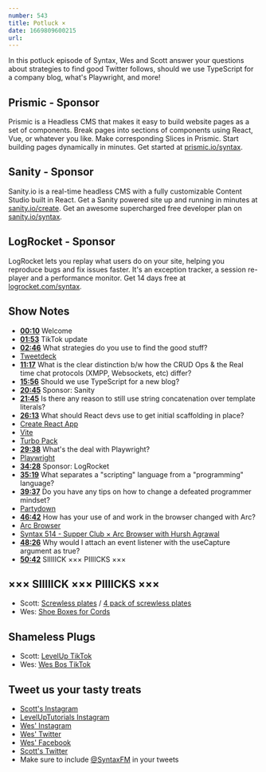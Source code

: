 ```yaml
---
number: 543
title: Potluck × 
date: 1669809600215
url: 
---
```


In this potluck episode of Syntax, Wes and Scott answer your questions about strategies to find good Twitter follows, should we use TypeScript for a company blog, what's Playwright, and more!

## Prismic  - Sponsor

Prismic is a Headless CMS that makes it easy to build website pages as a set of components. Break pages into sections of components using React, Vue, or whatever you like. Make corresponding Slices in Prismic. Start building pages dynamically in minutes. Get started at [prismic.io/syntax](https://prismic.io/syntax).

## Sanity - Sponsor

Sanity.io is a real-time headless CMS with a fully customizable Content Studio built in React. Get a Sanity powered site up and running in minutes at [sanity.io/create](https://www.sanity.io/create). Get an awesome supercharged free developer plan on [sanity.io/syntax](https://www.sanity.io/syntax).

## LogRocket - Sponsor

LogRocket lets you replay what users do on your site, helping you reproduce bugs and fix issues faster. It's an exception tracker, a session re-player and a performance monitor. Get 14 days free at [logrocket.com/syntax](https://logrocket.com/syntax).

## Show Notes

* **[00:10](#t=00:10)** Welcome
* **[01:53](#t=01:53)** TikTok update
* **[02:46](#t=02:46)** What strategies do you use to find the good stuff?
* [Tweetdeck](https://tweetdeck.twitter.com)
* **[11:17](#t=11:17)** What is the clear distinction b/w how the CRUD Ops & the Real time chat protocols (XMPP, Websockets, etc) differ?
* **[15:56](#t=15:56)** Should we use TypeScript for a new blog?
* **[20:45](#t=20:45)** Sponsor: Sanity
* **[21:45](#t=21:45)** Is there any reason to still use string concatenation over template literals?
* **[26:13](#t=26:13)** What should React devs use to get initial scaffolding in place?
* [Create React App](https://create-react-app.dev)
* [Vite](https://vitejs.dev)
* [Turbo Pack](https://turbo.build/pack)
* **[29:38](#t=29:38)** What's the deal with Playwright?
* [Playwright](https://playwright.dev)
* **[34:28](#t=34:28)** Sponsor: LogRocket
* **[35:19](#t=35:19)** What separates a "scripting" language from a "programming" language?
* **[39:37](#t=39:37)** Do you have any tips on how to change a defeated programmer mindset?
* [Partydown](https://partytown.builder.io)
* **[46:42](#t=46:42)** How has your use of and work in the browser changed with Arc?
* [Arc Browser](https://arc.net)
* [Syntax 514 - Supper Club × Arc Browser with Hursh Agrawal](https://syntax.fm/show/514/supper-club-arc-browser-with-hursh-agrawal)
* **[48:26](#t=48:26)** Why would I attach an event listener with the useCapture argument as true?
* **[50:42](#t=50:42)** SIIIIICK ××× PIIIICKS ×××

## ××× SIIIIICK ××× PIIIICKS ×××

* Scott: [Screwless plates](https://amzn.to/3hbeT3I) / [4 pack of screwless plates](https://amzn.to/3TfUhEW)
* Wes: [Shoe Boxes for Cords](https://www.homedepot.ca/product/tuff-store-5-76l-plastic-storage-utility-tote-box-in-clear/1000705919)

## Shameless Plugs

* Scott: [LevelUp TikTok](https://www.tiktok.com/@leveluptuts)
* Wes: [Wes Bos TikTok](https://www.tiktok.com/@wesbos)

## Tweet us your tasty treats

* [Scott's Instagram](https://www.instagram.com/stolinski/)
* [LevelUpTutorials Instagram](https://www.instagram.com/LevelUpTutorials/)
* [Wes' Instagram](https://www.instagram.com/wesbos/)
* [Wes' Twitter](https://twitter.com/wesbos)
* [Wes' Facebook](https://www.facebook.com/wesbos.developer)
* [Scott's Twitter](https://twitter.com/stolinski)
* Make sure to include [@SyntaxFM](https://twitter.com/SyntaxFM) in your tweets

